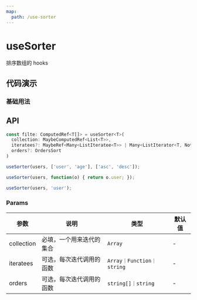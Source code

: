 ```yaml
---
map:
  path: /use-sorter
---
```


# useSorter
排序数组的 hooks

## 代码演示

### 基础用法

<demo src="./demo/demo.vue"
  lang="vue"
  title="基础用法"
  desc="输入框发生变化，返回一个新的排序后的数组。">
</demo>


## API
```javascript
const filte: ComputedRef<T[]> = useSorter<T>(
  collection: MaybeComputedRef<List<T>>,
  iteratees?: MaybeRef<Many<ListIteratee<T>> | Many<ListIterator<T, NotVoid>>>,
  orders?: OrdersSort
)

useSorter(users, ['user', 'age'], ['asc', 'desc']);

useSorter(users, function(o) { return o.user; });

useSorter(users, 'user');

```

### Params

| 参数    | 说明                               | 类型      | 默认值 |
| ------- | ---------------------------------- | --------- | ------ |
| collection   | 必填，一个用来迭代的集合      | `Array`     | -      |
| iteratees | 可选，每次迭代调用的函数 | `Array｜Function｜string` | -   |
| orders | 可选，每次迭代调用的函数 | `string[]｜string` | -   |

